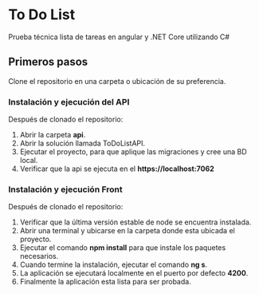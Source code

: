 # To Do List
Prueba técnica lista de tareas en angular y .NET Core utilizando C#

## Primeros pasos
Clone el repositorio en una carpeta o ubicación de su preferencia.

### Instalación y ejecución del API
Después de clonado el repositorio:

1. Abrir la carpeta **api**.
2. Abrir la solución llamada ToDoListAPI.
3. Ejecutar el proyecto, para que aplique las migraciones y cree una BD local.
4. Verificar que la api se ejecuta en el **https://localhost:7062**

### Instalación y ejecución Front
Después de clonado el repositorio:

1. Verificar que la última versión estable de node se encuentra instalada.
2. Abrir una terminal y ubicarse en la carpeta donde esta ubicada el proyecto.
3. Ejecutar el comando **npm install** para que instale los paquetes necesarios.
4. Cuando termine la instalación, ejecutar el comando **ng s**.
5. La aplicación se ejecutará localmente en el puerto por defecto **4200**.
7. Finalmente la aplicación esta lista para ser probada.
